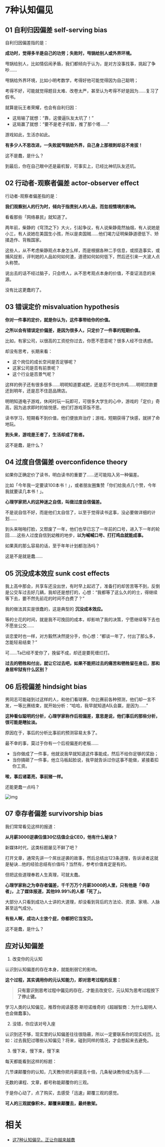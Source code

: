 
# 7种认知偏见


## 01 自利归因偏差 self-serving bias

自利归因偏差指的是：

**成功时，觉得多半是自己的功劳；失败时，甩锅给别人或外界环境。**

甩锅给别人，比如情侣闹矛盾，我们都倾向于认为，是对方没事找事，挑起了争吵……

甩锅给外界环境，比如小明考数学，考得好他可能觉得因为自己聪明；

考得不好，可能就觉得题目太难、改卷太严，甚至认为考得不好是因为……复习了假书。

就算是玩王者荣耀，也会有自利归因：

- 这局输了就想：“靠，这傻逼队友太坑了！”
- 这局赢了就想：“要不是老子机智，推了那个塔……”

游戏如此，生活亦如此。

**有多少人不思改进，一失败就甩锅给外界，自己身上那根刺却总不肯拔！**

这不是蠢，是什么？

到最后，你在自己眼中还是最机智，可事实上，已经比神坑队友还坑。



## 02 行动者-观察者偏差 actor-observer effect

行动者-观察者偏差指的是：

**我们观察别人的行为时，倾向于指责别人的人品，而忽视情境的影响。**

看看那些「网络暴民」就知道了。

两年前，柴静的《穹顶之下》大火，引起争议，有人说柴静竟然抽烟，有人说她是小三，有人说她在美国生小孩，所以是卖国贼……他们竭力证明柴静道德低下、矫揉造作、背叛国家。

这些人，从不考虑柴静观点本身怎么样，而是根据各种二手信息，或捏造事实，或捕风捉影，评判她的人品如何如何渣，道德如何如何低下，然后还引来一大波人点头称赞。

说出去的话不经过脑子，只会喷人，从不思考观点本身的价值，不查证消息的来源。

没有比这更蠢的了。



## 03 错误定价 misvaluation hypothesis

**你对一件事的定价，就是你认为，这件事带给你的价值。**

**之所以会有错误定价偏差，是因为很多人，只定价了一件事的短期价值。**

比如，有家公司，以很高的工资挖你过去，你愿不愿意呢？很多人经不住诱惑。

却没有思考，长期来看：

- 这个岗位的成长空间是否足够呢？
- 这家公司是否有前景呢？
- 这个行业是否景气呢？

这样的例子还有很多很多……明明知道要减肥，还是忍不住吃炸鸡……明明贷款要还到明年，还是忍不住逛品牌店。

明明知道电子游戏，休闲时玩一玩即可，可很多大学生的心中，游戏的「定价」奇高，因为追求即时的愉悦感，他们打游戏茶饭不思。

读书学习，短期看不到价值，他们便放弃治疗；游戏，短期获得了快感，就拼了命地玩。

**到头来，游戏是王者了，生活却成了败者。**

这不是蠢，是什么？



## 04 过度自信偏差 overconfidence theory

如果你正确定价了读书，明白读书的重要了……还可能陷入另一种偏差。

比如「今年我一定要读100本书！」，或者朋友圈集赞「你们给我点几个赞，今年我就要读几本书！」。

**心理学家把人的这种迷之自信，叫做过度自信偏差。**

不是说自信不好，而是他们太自信了，以至于觉得读书这事，没必要做详细的计划……

到头来啪啪打脸，又颓废了一年，他们也早已忘了一年前的口号，进入下一年的轮回……这些人过度自信到幼稚的地步，**以为喊喊口号、打打鸡血就能成事。**

如果真的那么容易的话，至于年年计划都泡汤吗？

这是不是就是蠢……


## 05 沉没成本效应 sunk cost effects

我上高中那会，共享车还没出世，有时早上起迟了，准备打的却苦苦等不到，反倒是公交车过去好几辆，我却还是想打的，心想：“我都等了这么久的的士，得继续等下去，要不然先前花的时间不白费了？”

我的做法其实是很蠢的，这是典型的 **沉没成本效应。**

等的士花的时间，就是我不可挽回的成本，却影响了我的决策，宁愿继续等下去也不愿坐公交……

谈恋爱时也一样，对方毅然决然提分手，你心想：“都谈一年了，付出了那么多，怎能轻易结束？”

可……Ta已经不爱你了，挽留不成，却还是要死缠烂打。

**过去的牺牲和付出，就让它过去吧，如果不能把过去的痛苦和牺牲留在身后，那和身居牢狱有什么区别？**



## 06 后视偏差 hindsight bias

男同志可能碰到过这样的人，和他们看球赛，你比赛前各种预测，他们却一言不发，一等比赛结束，就开始分析：“哈哈，我早就知道A队会赢，是因为……”

**这种看似聪明的分析，心理学家称作后视偏差，意思是说，他们事后的那些分析，很可能是瞎扯淡。**

原因在于，事后的分析比事前的预测容易太多了。

最不幸的事，莫过于你有一个后视偏差的老板……

- 当你做成了一件事，他就说我早就知道这件事能成，然后不给你足够的奖励；
- 当你搞砸了一件事，他立马板起脸说，我早就告诉过你这事不能做，紧接着扣你工资。

**唉，事后诸葛亮，事前猪一样。**

还能更蠢一点吗？

![img](https://pic4.zhimg.com/80/v2-454db86323a0211f17f5ff605412038b_hd.png)

## 07 幸存者偏差 survivorship bias

我们常常看见这样的报道：

**从月薪3000逆袭估值30亿估值企业CEO，他有什么秘诀？**

新媒体时代，这类标题屡见不鲜了吧？

打开文章，通常先讲一个屌丝逆袭的故事，然后总结出123条道理，告诉读者这就是秘诀…他的经验总结有价值吗？当然有，参考价值肯定是有的。

但把这些道理奉若人生真理，可就太蠢。

**心理学家称之为幸存者偏差，千千万万个月薪3000的人里，只有他是「幸存者」，上了媒体报道，其他99.99%的人都「死了」。**

大部分人只看到成功人士讲的大道理，却没看到背后的方法论、资源、家境、人脉甚至运气成分。

**有些人啊，成功人士放个屁，你都把它当宝贝。**

这不是蠢，是什么？


## 应对认知偏差


1. 改变你的元认知

认识到认知偏差的存在本身，就能削弱它的影响。

**这个过程，其实调用你的元认知能力，即对思考过程的反思：**

> **只有意识到思考过程中偏见的存在，才能去改变它，元认知为思考过程按下了停止键。**

学习人类的认知偏见，推荐你阅读基思·斯坦诺维奇的《超越智商：为什么聪明人也会做蠢事》。


2. 没错，你应该对号入座

认识到还不够，现实里的认知偏差往往很隐蔽，所以一定要联系你的现实经历。比如：过去我犯过哪些认知偏见？将来，碰到同样的情况，才会想起来去避免。


3. 慢下来，慢下来，慢下来

每天都能看到这样的标题：

几节课颠覆你的认知，几天教你把月薪提高十倍，几条秘诀教你成为高手……

无数的课程、文章，都号称能颠覆你的三观。

于是你心动了，点了购买，去感受「迅速」颠覆三观的感觉。

**可人的三观就像积木，颠覆来颠覆去，最终散架。**



# 相关

- [这7种认知偏见，正让你越来越蠢](https://zhuanlan.zhihu.com/p/28734469)
